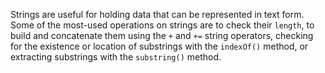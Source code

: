 Strings are useful for holding data that can be represented in text form. Some
of the most-used operations on strings are to check their `length`, to build
and concatenate them using the `+` and `+=` string operators, checking for the
existence or location of substrings with the `indexOf()` method, or extracting
substrings with the `substring()` method.
